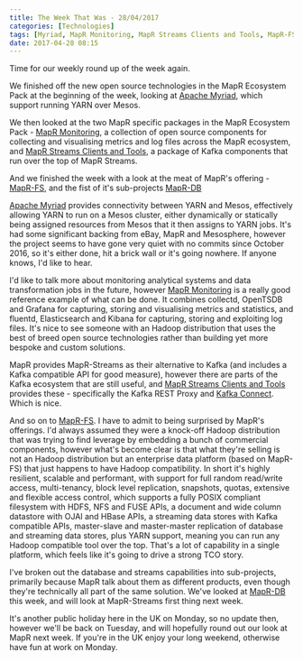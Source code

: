```yaml
---
title: The Week That Was - 28/04/2017
categories: [Technologies]
tags: [Myriad, MapR Monitoring, MapR Streams Clients and Tools, MapR-FS, MapR-DB]
date: 2017-04-28 08:15
---
```

Time for our weekly round up of the week again.

We finished off the new open source technologies in the MapR Ecosystem Pack at the beginning of the week, looking at [Apache Myriad](/technologies/apache-myriad), which support running YARN over Mesos.

We then looked at the two MapR specific packages in the MapR Ecosystem Pack - [MapR Monitoring](/technologies/mapr-monitoring/), a collection of open source components for collecting and visualising metrics and log files across the MapR ecosystem, and [MapR Streams Clients and Tools](/technologies/mapr-streams-clients-and-tools/), a package of Kafka components that run over the top of MapR Streams.

And we finished the week with a look at the meat of MapR's offering - [MapR-FS](/technologies/mapr-file-system), and the fist of it's sub-projects [MapR-DB](/technologies/mapr-file-system/mapr-db/)
<!--more-->

[Apache Myriad](/technologies/apache-myriad) provides connectivity between YARN and Mesos, effectively allowing YARN to run on a Mesos cluster, either dynamically or statically being assigned resources from Mesos that it then assigns to YARN jobs.  It's had some significant backing from eBay, MapR and Mesosphere, however the project seems to have gone very quiet with no commits since October 2016, so it's either done, hit a brick wall or it's going nowhere.  If anyone knows, I'd like to hear.

I'd like to talk more about monitoring analytical systems and data transformation jobs in the future, however [MapR Monitoring](/technologies/mapr-monitoring/) is a really good reference example of what can be done.  It combines collectd, OpenTSDB and Grafana for capturing, storing and visualising metrics and statistics, and fluentd, Elasticsearch and Kibana for capturing, storing and exploiting log files.  It's nice to see someone with an Hadoop distribution that uses the best of breed open source technologies rather than building yet more bespoke and custom solutions.

MapR provides MapR-Streams as their alternative to Kafka (and includes a Kafka compatible API for good measure), however there are parts of the Kafka ecosystem that are still useful, and [MapR Streams Clients and Tools](/technologies/mapr-streams-clients-and-tools/) provides these - specifically the Kafka REST Proxy and [Kafka Connect](/technologies/apache-kafka/kafka-connect).  Which is nice.

And so on to [MapR-FS](/technologies/mapr-file-system).  I have to admit to being surprised by MapR's offerings.  I'd always assumed they were a knock-off Hadoop distribution that was trying to find leverage by embedding a bunch of commercial components, however what's become clear is that what they're selling is not an Hadoop distribution but an enterprise data platform (based on MapR-FS) that just happens to have Hadoop compatibility.  In short it's highly resilient, scalable and performant, with support for full random read/write access, multi-tenancy, block level replication, snapshots, quotas, extensive and flexible access control, which supports a fully POSIX compliant filesystem with HDFS, NFS and FUSE APIs, a document and wide column datastore with OJAI and HBase APIs, a streaming data stores with Kafka compatible APIs, master-slave and master-master replication of database and streaming data stores, plus YARN support, meaning you can run any Hadoop compatible tool over the top.  That's a lot of capability in a single platform, which feels like it's going to drive a strong TCO story.

I've broken out the database and streams capabilities into sub-projects, primarily because MapR talk about them as different products, even though they're technically all part of the same solution.  We've looked at [MapR-DB](/technologies/mapr-file-system/mapr-db/) this week, and will look at MapR-Streams first thing next week.

It's another public holiday here in the UK on Monday, so no update then, however we'll be back on Tuesday, and will hopefully round out our look at MapR next week.  If you're in the UK enjoy your long weekend, otherwise have fun at work on Monday.